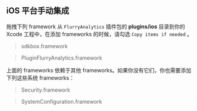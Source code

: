 ## iOS 平台手动集成
拖拽下列 framework 从 `FlurryAnalytics` 插件包的 __plugins/ios__ 目录到你的 Xcode 工程中，在添加 frameworks 的时候，请勾选 `Copy items if needed` 。

> sdkbox.framework

> PluginFlurryAnalytics.framework

上面的 frameworks 依赖于其他 frameworks。如果你没有它们，你也需要添加下列这些系统 frameworks：

> Security.framework

> SystemConfiguration.framework
